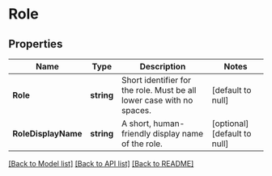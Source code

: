 # Role

## Properties
Name | Type | Description | Notes
------------ | ------------- | ------------- | -------------
**Role** | **string** | Short identifier for the role. Must be all lower case with no spaces. | [default to null]
**RoleDisplayName** | **string** | A short, human-friendly display name of the role. | [optional] [default to null]

[[Back to Model list]](../README.md#documentation-for-models) [[Back to API list]](../README.md#documentation-for-api-endpoints) [[Back to README]](../README.md)

